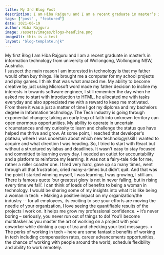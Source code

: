 ```yaml
---
title: My 3rd Blog Post
description: I am Hiba Rajguru and I am a recent graduate in master’s in information technology from university of Wollongong, Wollongong NSW, Australia. 
tags: ["post" , "featured"]
date: 2021-06-19
author: Hiba Rajguru
image: /assets/images/blogs-headline.png
imageAlt: this is a test
layout: "blog-template.njk"
---
```


My first Blog
I am Hiba Rajguru and I am a recent graduate in master’s in information technology from university of Wollongong, Wollongong NSW, Australia.  
I suspect the main reason I am interested in technology is that my father would often buy things. He brought me a computer for my school projects and play games. I think that was what amazed me. My ability to become creative by just using Microsoft word made my father decision to incline my interests in towards software engineer, I still remember the day when he asked me to start with introduction to HTML, he allocated me with tasks everyday and also appreciated me with a reward to keep me motivated. From there it was a just a matter of time I got my diploma and my bachelors degree in Information technology.
The Tech industry is going through exponential changes; taking an early leap of faith into unknown territory can open enormous opportunities. My ability to operate in uncertain circumstances and my curiosity to learn and challenge the status quo have helped me thrive and grow. At some point, I reached that developer's plateau, where I was uncertain about which new technology/skill I wanted to acquire and what direction I was heading. So, I tried to start with React but without a structured syllabus and deadlines. It wasn't easy to stay focused and committed to learning every day. I needed an outlet for accountability and a platform to reinforce my learning. 
It was not a fairy-tale ride for me, rather a roller coaster one. I tired very hard, gave up so many times, went through all that frustration, cried many-a-times but didn’t quit. And that was the point I started winning myself, I was learning, I was growing, I still am. There is famous quote ‘our greatest glory is not in never falling, but in rising every time we fall’. 
I can think of loads of benefits to being a woman in technology. I would be sharing some of my insights into what it is like being a woman in tech:
	•	Making a positive impact on my organization/the industry -- for all employees, its exciting to see your efforts are moving the needle of your organization, I love seeing the quantifiable results of the projects I work on. It helps me grow my professional confidence.
	•	It’s never boring – seriously, you never run out of things to do! You’ll become multitasker as you master the art of working on a project with your coworker while drinking a cup of tea and checking your text messages.
	•	The perks of working in tech – here are some fantastic benefits of working in tech including compensation rates, career advancements opportunities, the chance of working with people around the world, schedule flexibility and ability to work remotely.
